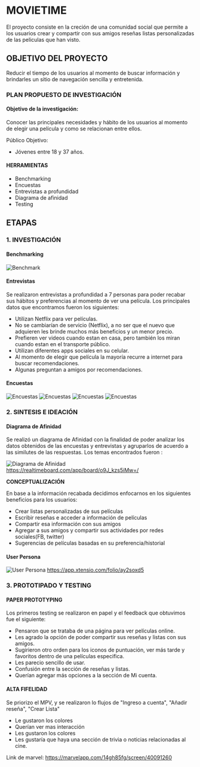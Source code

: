 # MOVIETIME

El proyecto consiste en la creción de una comunidad social que permite a los usuarios crear y compartir con sus amigos reseñas listas personalizadas de las peliculas que han visto.

## OBJETIVO DEL PROYECTO
Reducir el tiempo de los usuarios al momento de buscar información y brindarles un sitio de navegación sencilla y entretenida.

### PLAN PROPUESTO DE INVESTIGACIÓN
#### Objetivo de la investigación:
Conocer las principales necesidades y hábito de los usuarios al momento de elegir una película y como se relacionan entre ellos.

Público Objetivo:
- Jóvenes  entre 18 y 37 años.


#### HERRAMIENTAS
- Benchmarking
- Encuestas
- Entrevistas a profundidad
- Diagrama de afinidad
- Testing


## ETAPAS
### 1. INVESTIGACIÓN

#### Benchmarking

![Benchmark](assets/benchmark.jpg	 "Benchmark")

#### Entrevistas

Se realizaron entrevistas a profundidad a 7 personas para poder recabar sus hábitos y preferencias al momento de ver una película. Los principales datos que encontramos fueron los siguientes:

- Utilizan Netflix para ver películas.
- No se cambiarían de servicio (Netflix), a no ser que el nuevo que adquieren les brinde muchos más beneficios y un menor precio.
- Prefieren ver videos cuando  estan en casa, pero también los miran cuando estan en el transporte público.
- Utilizan diferentes apps sociales en su celular.
- Al momento de elegir que película la mayoría recurre a internet para buscar recomendaciones.
- Algunas preguntan a amigos por recomendaciones.


#### Encuestas

![Encuestas](assets/uno.JPG "Encuesta")
![Encuestas](assets/dos.JPG "Encuesta")
![Encuestas](assets/tres.JPG "Encuesta")
![Encuestas](assets/cuatro.JPG "Encuesta")

### 2. SINTESIS E IDEACIÓN

#### Diagrama de Afinidad

Se realizó un diagrama de Afinidad con la finalidad de poder analizar los datos obtenidos de las encuestas y entrevistas y agruparlos de acuerdo a las similutes de las respuestas. Los temas encontrados fueron :

![Diagrama de Afinidad](assets/affinity_map.JPG	 "Diagrama")
https://realtimeboard.com/app/board/o9J_kzs5iMw=/

**CONCEPTUALIZACIÓN**

En base a la información recabada decidimos enfocarnos en los siguientes beneficios para los usuarios:
- Crear listas personalizadas de sus películas
- Escribir reseñas e acceder a información de películas
- Compartir esa información con sus amigos
- Agregar a sus amigos y compartir sus actividades por redes sociales(FB, twitter)
- Sugerencias de películas basadas en su preferencia/historial

#### User Persona

![User Persona](assets/user_persona.png	 "User")
https://app.xtensio.com/folio/ay2soxd5

### 3. PROTOTIPADO Y TESTING

#### PAPER PROTOTYPING
Los primeros testing se realizaron en papel y el feedback que obtuvimos fue el siguiente:

- Pensaron que se trataba de una página para ver películas online.
- Les agrado la opción de poder compartir sus reseñas y listas con sus amigos.
- Sugirieron otro orden para los iconos de puntuación, ver más tarde y favoritos dentro de una películas especifica.
- Les parecio sencillo de usar.
- Confusión entre la sección de reseñas y listas.
- Querían agregar más opciones a la sección de Mi cuenta.


#### ALTA FIFELIDAD
Se priorizo el MPV, y se realizaron lo flujos de "Ingreso a cuenta", "Añadir reseña", "Crear Lista"

- Le gustaron los colores
- Querían ver mas interacción
- Les gustaron los colores
- Les gustaría que haya una sección de trivia o noticias relacionadas al cine.

Link de marvel: https://marvelapp.com/14gh85fg/screen/40091260




